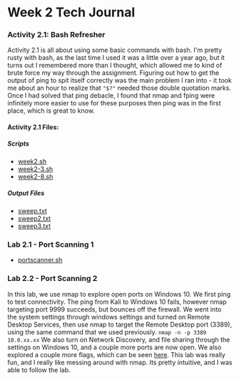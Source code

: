 # Week 2 Tech Journal


### Activity 2.1: Bash Refresher
Activity 2.1 is all about using some basic commands with bash. I'm pretty rusty with bash,
as the last time I used it was a little over a year ago, but it turns out I remembered
more than I thought, which allowed me to kind of brute force my way through the assignment.
Figuring out how to get the output of ping to spit itself correctly was the main problem I
ran into - it took me about an hour to realize that `"$?"` needed those double quotation marks.
Once I had solved that ping debacle, I found that nmap and fping were infinitely more
easier to use for these purposes then ping was in the first place, which is great to know.

#### Activity 2.1 Files:

##### Scripts
* [week2.sh](week2.sh)
* [week2-3.sh](week2-3.sh)
* [week2-8.sh](week2-8.sh)

##### Output Files
* [sweep.txt](sweep.txt)
* [sweep2.txt](sweep2.txt)
* [sweep3.txt](sweep3.txt)

### Lab 2.1 - Port Scanning 1

* [portscanner.sh](portscanner.sh)


### Lab 2.2 - Port Scanning 2

In this lab, we use nmap to explore open ports on Windows 10. We first ping to test connectivity. The ping from Kali to Windows 10 fails, however nmap targeting port 9999 succeeds, but bounces off the firewall. We went into the system settings through windows settings and turned on Remote Desktop Services, then use nmap to target the Remote Desktop port (3389), using the same command that we used previously. `nmap -n -p 3389 10.0.xx.xx` We also turn on Network Discovery, and file sharing through the settings on Windows 10, and a couple more ports are now open. We also explored a couple more flags, which can be seen [here](https://github.com/Eckmatt/SEC335/wiki/Useful-NMAP-flags). This lab was really fun, and I really like messing around with nmap. Its pretty intuitive, and I was able to follow the lab.

